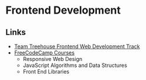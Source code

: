 # Frontend Development

## Links

* [Team Treehouse Frontend Web Development Track](https://teamtreehouse.com/tracks/front-end-web-development)
* [FreeCodeCamp Courses](https://www.freecodecamp.org/learn)
  * Responsive Web Design
  * JavaScript Algorithms and Data Structures
  * Front End Libraries

